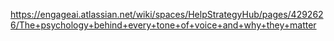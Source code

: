 https://engageai.atlassian.net/wiki/spaces/HelpStrategyHub/pages/4292626/The+psychology+behind+every+tone+of+voice+and+why+they+matter
